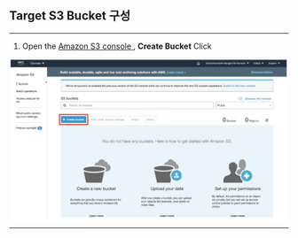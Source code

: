 ## Target S3 Bucket 구성

---

1. Open the [Amazon S3 console ](https://console.aws.amazon.com/s3/), **Create Bucket** Click

![image-20220416214505574](images/image-20220416214505574.png)

---



